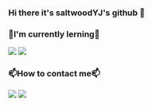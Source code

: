 ### Hi there it's saltwoodYJ's github 👋


### 🌱I'm currently lerning🌱
<img src="https://img.shields.io/badge/-A8B9CC?style=flat-square&logo=C&logoColor=white"/> <img src="https://img.shields.io/badge/-F7DF1E?style=flat-square&logo=Javascript&logoColor=white"/>


### 📫How to contact me📫
<a href="mailto=soltwood6862@gmail.com" target="_blank"><img src="https://img.shields.io/badge/Gmail-EA4335?style=flat-square&logo=Gmail&logoColor=white"/></a>
<a href="github.com/saltwoodYJ" target="_blank"><img src="https://img.shields.io/badge/Github-181717?style=flat-square&logo=Github&logoColor=white"/></a>


<!--
**saltwoodYJ/saltwoodYJ** is a ✨ _special_ ✨ repository because its `README.md` (this file) appears on your GitHub profile.

Here are some ideas to get you started:

- 🔭 I’m currently working on ...
- 🌱 I’m currently learning ...
- 👯 I’m looking to collaborate on ...
- 🤔 I’m looking for help with ...
- 💬 Ask me about ...
- 📫 How to reach me: ...
- 😄 Pronouns: ...
- ⚡ Fun fact: ...
-->
